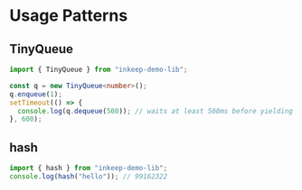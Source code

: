 # Usage Patterns

## TinyQueue

```ts
import { TinyQueue } from "inkeep-demo-lib";

const q = new TinyQueue<number>();
q.enqueue(1);
setTimeout(() => {
  console.log(q.dequeue(500)); // waits at least 500ms before yielding 1
}, 600);
```

## hash

```ts
import { hash } from "inkeep-demo-lib";
console.log(hash("hello")); // 99162322
```
